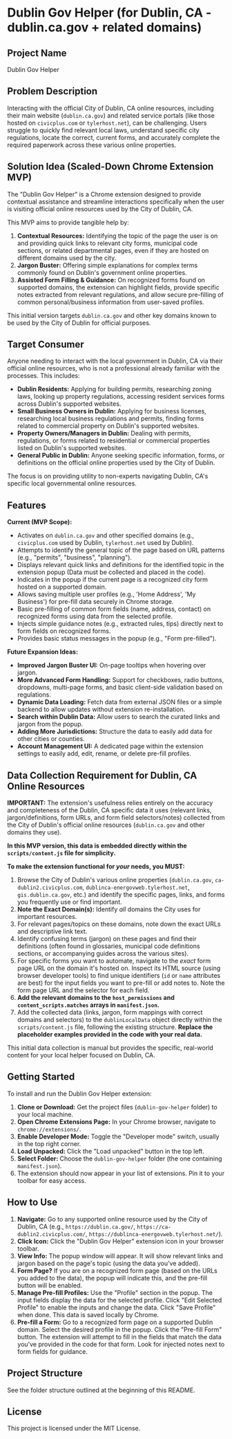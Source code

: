 # Dublin Gov Helper (for Dublin, CA - dublin.ca.gov + related domains)

## Project Name

Dublin Gov Helper

## Problem Description

Interacting with the official City of Dublin, CA online resources, including their main website (`dublin.ca.gov`) and related service portals (like those hosted on `civicplus.com` or `tylerhost.net`), can be challenging. Users struggle to quickly find relevant local laws, understand specific city regulations, locate the correct, current forms, and accurately complete the required paperwork across these various online properties.

## Solution Idea (Scaled-Down Chrome Extension MVP)

The "Dublin Gov Helper" is a Chrome extension designed to provide contextual assistance and streamline interactions specifically when the user is visiting official online resources used by the City of Dublin, CA.

This MVP aims to provide tangible help by:

1.  **Contextual Resources:** Identifying the topic of the page the user is on and providing quick links to relevant city forms, municipal code sections, or related departmental pages, even if they are hosted on different domains used by the city.
2.  **Jargon Buster:** Offering simple explanations for complex terms commonly found on Dublin's government online properties.
3.  **Assisted Form Filling & Guidance:** On recognized forms found on supported domains, the extension can highlight fields, provide specific notes extracted from relevant regulations, and allow secure pre-filling of common personal/business information from user-saved profiles.

This initial version targets `dublin.ca.gov` and other key domains known to be used by the City of Dublin for official purposes.

## Target Consumer

Anyone needing to interact with the local government in Dublin, CA via their official online resources, who is not a professional already familiar with the processes. This includes:

*   **Dublin Residents:** Applying for building permits, researching zoning laws, looking up property regulations, accessing resident services forms across Dublin's supported websites.
*   **Small Business Owners in Dublin:** Applying for business licenses, researching local business regulations and permits, finding forms related to commercial property on Dublin's supported websites.
*   **Property Owners/Managers in Dublin:** Dealing with permits, regulations, or forms related to residential or commercial properties listed on Dublin's supported websites.
*   **General Public in Dublin:** Anyone seeking specific information, forms, or definitions on the official online properties used by the City of Dublin.

The focus is on providing utility to non-experts navigating Dublin, CA's specific local governmental online resources.

## Features

**Current (MVP Scope):**

*   Activates on `dublin.ca.gov` and other specified domains (e.g., `civicplus.com` used by Dublin, `tylerhost.net` used by Dublin).
*   Attempts to identify the general topic of the page based on URL patterns (e.g., "permits", "business", "planning").
*   Displays relevant quick links and definitions for the identified topic in the extension popup (Data must be collected and placed in the code).
*   Indicates in the popup if the current page is a recognized city form hosted on a supported domain.
*   Allows saving multiple user profiles (e.g., 'Home Address', 'My Business') for pre-fill data securely in Chrome storage.
*   Basic pre-filling of common form fields (name, address, contact) on recognized forms using data from the selected profile.
*   Injects simple guidance notes (e.g., extracted rules, tips) directly next to form fields on recognized forms.
*   Provides basic status messages in the popup (e.g., "Form pre-filled").

**Future Expansion Ideas:**

*   **Improved Jargon Buster UI:** On-page tooltips when hovering over jargon.
*   **More Advanced Form Handling:** Support for checkboxes, radio buttons, dropdowns, multi-page forms, and basic client-side validation based on regulations.
*   **Dynamic Data Loading:** Fetch data from external JSON files or a simple backend to allow updates without extension re-installation.
*   **Search within Dublin Data:** Allow users to search the curated links and jargon from the popup.
*   **Adding More Jurisdictions:** Structure the data to easily add data for other cities or counties.
*   **Account Management UI:** A dedicated page within the extension settings to easily add, edit, rename, or delete pre-fill profiles.

## Data Collection Requirement for Dublin, CA Online Resources

**IMPORTANT:** The extension's usefulness relies entirely on the accuracy and completeness of the Dublin, CA specific data it uses (relevant links, jargon/definitions, form URLs, and form field selectors/notes) collected from the City of Dublin's official online resources (`dublin.ca.gov` and other domains they use).

**In this MVP version, this data is embedded directly within the `scripts/content.js` file for simplicity.**

**To make the extension functional for *your* needs, you MUST:**

1.  Browse the City of Dublin's various online properties (`dublin.ca.gov`, `ca-dublin2.civicplus.com`, `dublinca-energovweb.tylerhost.net`, `gis.dublin.ca.gov`, etc.) and identify the specific pages, links, and forms you frequently use or find important.
2.  **Note the Exact Domain(s):** Identify *all* domains the City uses for important resources.
3.  For relevant pages/topics on these domains, note down the exact URLs and descriptive link text.
4.  Identify confusing terms (jargon) on these pages and find their definitions (often found in glossaries, municipal code definitions sections, or accompanying guides across the various sites).
5.  For specific forms you want to automate, navigate to the *exact* form page URL on the domain it's hosted on. Inspect its HTML source (using browser developer tools) to find unique identifiers (`id` or `name` attributes are best) for the input fields you want to pre-fill or add notes to. Note the form page URL and the selector for each field.
6.  **Add the relevant domains to the `host_permissions` and `content_scripts.matches` arrays in `manifest.json`.**
7.  Add the collected data (links, jargon, form mappings with correct domains and selectors) to the `dublinLocalData` object directly within the `scripts/content.js` file, following the existing structure. **Replace the placeholder examples provided in the code with your real data.**

This initial data collection is manual but provides the specific, real-world content for your local helper focused on Dublin, CA.

## Getting Started

To install and run the Dublin Gov Helper extension:

1.  **Clone or Download:** Get the project files (`dublin-gov-helper` folder) to your local machine.
2.  **Open Chrome Extensions Page:** In your Chrome browser, navigate to `chrome://extensions/`.
3.  **Enable Developer Mode:** Toggle the "Developer mode" switch, usually in the top right corner.
4.  **Load Unpacked:** Click the "Load unpacked" button in the top left.
5.  **Select Folder:** Choose the `dublin-gov-helper` folder (the one containing `manifest.json`).
6.  The extension should now appear in your list of extensions. Pin it to your toolbar for easy access.

## How to Use

1.  **Navigate:** Go to any supported online resource used by the City of Dublin, CA (e.g., `https://dublin.ca.gov/`, `https://ca-dublin2.civicplus.com/`, `https://dublinca-energovweb.tylerhost.net/`).
2.  **Click Icon:** Click the "Dublin Gov Helper" extension icon in your browser toolbar.
3.  **View Info:** The popup window will appear. It will show relevant links and jargon based on the page's topic (using the data you've added).
4.  **Form Page?** If you are on a recognized form page (based on the URLs you added to the data), the popup will indicate this, and the pre-fill button will be enabled.
5.  **Manage Pre-fill Profiles:** Use the "Profile" section in the popup. The input fields display the data for the selected profile. Click "Edit Selected Profile" to enable the inputs and change the data. Click "Save Profile" when done. This data is saved locally by Chrome.
6.  **Pre-fill a Form:** Go to a recognized form page on a supported Dublin domain. Select the desired profile in the popup. Click the "Pre-fill Form" button. The extension will attempt to fill in the fields that match the data you've provided in the code for that form. Look for injected notes next to form fields for guidance.

## Project Structure

See the folder structure outlined at the beginning of this README.

## License

This project is licensed under the MIT License.